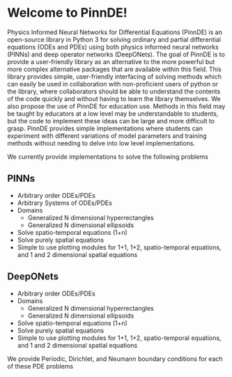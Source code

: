 # Welcome to PinnDE!

Physics Informed Neural Networks for Differential Equations (PinnDE) is an open-source library
in Python 3 for solving ordinary and partial differential equations (ODEs and PDEs) using both
physics informed neural networks (PINNs) and deep operator networks (DeepONets). The goal of PinnDE is to
provide a user-friendly library as an alternative to the more powerful but more complex alternative packages
that are available within this field. This library provides simple, user-friendly interfacing of solving methods which can easily be used in collaboration with 
non-proficient users of python or the library, where collaborators should be able to understand the contents of
the code quickly and without having to learn the library themselves. We also propose the use of PinnDE for education use.
Methods in this field may be taught by educators at a low level may be understandable to students, but the code to implement
these ideas can be large and more difficult to grasp. PinnDE provides simple implementations where students can experiment with different
variations of model parameters and training methods without needing to delve into low level implementations.

We currently provide implementations to solve the following problems

PINNs
----
* Arbitrary order ODEs/PDEs
* Arbitrary Systems of ODEs/PDEs
* Domains
    * Generalized N dimensional hyperrectangles
    * Generalized N dimensional ellipsoids
* Solve spatio-temporal equations (1+n)
* Solve purely spatial equations
* Simple to use plotting modules for 1+1, 1+2, spatio-temporal equations, and 1 and 2 dimensional spatial equations

DeepONets
-----
* Arbitrary order ODEs/PDEs
* Domains
    * Generalized N dimensional hyperrectangles
    * Generalized N dimensional ellipsoids
* Solve spatio-temporal equations (1+n)
* Solve purely spatial equations
* Simple to use plotting modules for 1+1, 1+2, spatio-temporal equations, and 1 and 2 dimensional spatial equations

We provide Periodic, Dirichlet, and Neumann boundary conditions for each of these PDE problems